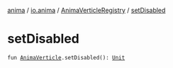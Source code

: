 [anima](../../index.md) / [io.anima](../index.md) / [AnimaVerticleRegistry](index.md) / [setDisabled](./set-disabled.md)

# setDisabled

`fun `[`AnimaVerticle`](../-anima-verticle/index.md)`.setDisabled(): `[`Unit`](https://kotlinlang.org/api/latest/jvm/stdlib/kotlin/-unit/index.html)